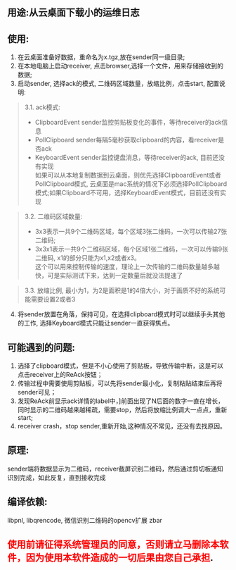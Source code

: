 ## 用途:从云桌面下载小的运维日志
## 使用:
1. 在云桌面准备好数据，重命名为x.tgz,放在sender同一级目录;
2. 在本地电脑上启动receiver, 点击browser,选择一个文件，用来存储接收到的数据;
3. 启动sender, 选择ack的模式, 二维码区域数量，放缩比例，点击start, 配置说明:
> 3.1. ack模式:   
> - ClipboardEvent sender监控剪贴板变化的事件，等待receiver的ack信息
> - PollClipboard sender每隔5毫秒获取clipboard的内容，看receiver是否ack
> - KeyboardEvent sender监控键盘消息，等待receiver的ack, 目前还没有实现  
> 如果可以从本地复制数据到云桌面，则优先选择ClipboardEvent或者PollClipboard模式, 云桌面是mac系统的情况下必须选择PollClipboard模式;如果Clipboard不可用，选择KeyboardEvent模式，目前还没有实现

> 3.2. 二维码区域数量:
> - 3x3表示一共9个二维码区域，每个区域3张二维码，一次可以传输27张二维码;
> - 3x3x1表示一共9个二维码区域，每个区域1张二维码，一次可以传输9张二维码, x1的部分只能为x1,x2或者x3。    
> 这个可以用来控制传输的速度，理论上一次传输的二维码数量越多越快，可是实际测试下来，达到一定数量后就没法提速了

> 3.3. 放缩比例, 最小为1，为2是面积是1的4倍大小，对于画质不好的系统可能需要设置2或者3

4. 将sender放置在角落，保持可见，在选择clipboard模式时可以继续手头其他的工作, 选择Keyboard模式只能让sender一直获得焦点。

## 可能遇到的问题:
1. 选择了clipboard模式，但是不小心使用了剪贴板，导致传输中断，这是可以点击receiver上的ReAck按钮；
2. 传输过程中需要使用剪贴板，可以先将sender最小化，复制粘贴结束后再将sender可见；
3. 发现ReAck前显示ack详情的label中，]前面出现了N后面的数字一直在增长，同时显示的二维码越来越稀疏，需要stop，然后将放缩比例调大一点点，重新start;
4. receiver crash，stop sender,重新开始,这种情况不常见，还没有去找原因。

## 原理:
sender端将数据显示为二维码，receiver截屏识别二维码，然后通过剪切板通知识别完成，如此反复，直到接收完成

## 编译依赖: 
libpnl, libqrencode, 微信识别二维码的opencv扩展 zbar

## <span style="color:red">使用前请征得系统管理员的同意，否则请立马删除本软件，因为使用本软件造成的一切后果由您自己承担</span>.
